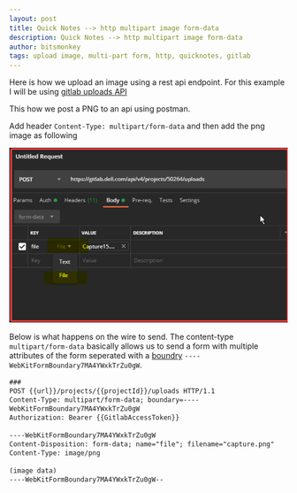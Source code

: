 ```yaml
---
layout: post
title: Quick Notes --> http multipart image form-data
description: Quick Notes --> http multipart image form-data
author: bitsmonkey
tags: upload image, multi-part form, http, quicknotes, gitlab
---
```


Here is how we upload an image using a rest api endpoint. For this example I will be using [gitlab uploads API](https://docs.gitlab.com/ee/api/projects.html#upload-a-file)

This how we post a PNG to an api using postman.

Add header `Content-Type: multipart/form-data` and then add the png image as following

![postman multi part file](/img/Postman_multi-part%20form.png)

Below is what happens on the wire to send. The content-type `multipart/form-data` basically allows us to send a form with multiple attributes of the form seperated with a [boundry](https://developer.mozilla.org/en-US/docs/Web/HTTP/Methods/POST) `----WebKitFormBoundary7MA4YWxkTrZu0gW`.

```http
###
POST {{url}}/projects/{{projectId}}/uploads HTTP/1.1
Content-Type: multipart/form-data; boundary=----WebKitFormBoundary7MA4YWxkTrZu0gW
Authorization: Bearer {{GitlabAccessToken}}

----WebKitFormBoundary7MA4YWxkTrZu0gW
Content-Disposition: form-data; name="file"; filename="capture.png"
Content-Type: image/png

(image data)
----WebKitFormBoundary7MA4YWxkTrZu0gW--
```

